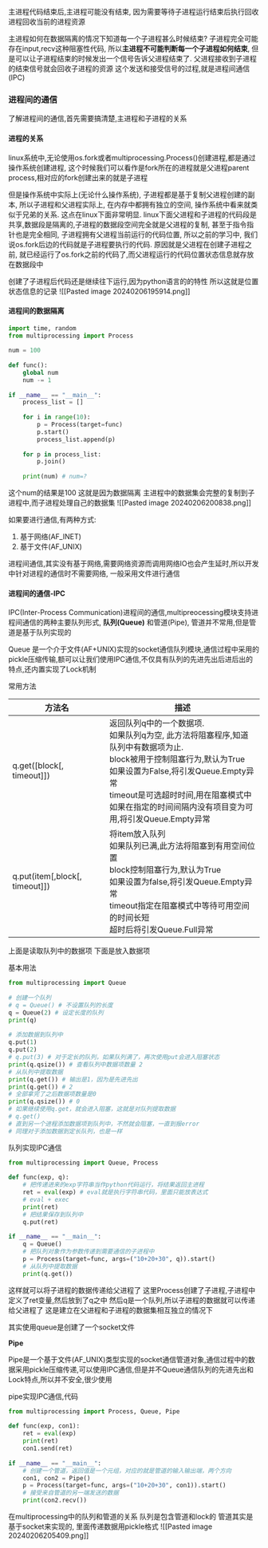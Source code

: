 主进程代码结束后,主进程可能没有结束, 因为需要等待子进程运行结束后执行回收进程回收当前的进程资源

主进程如何在数据隔离的情况下知道每一个子进程甚么时候结束?
子进程完全可能存在input,recv这种阻塞性代码, 所以**主进程不可能判断每一个子进程如何结束**, 但是可以让子进程结束的时候发出一个信号告诉父进程结束了. 父进程接收到子进程的结束信号就会回收子进程的资源
这个发送和接受信号的过程,就是进程间通信(IPC)

### 进程间的通信

了解进程间的通信,首先需要搞清楚,主进程和子进程的关系

#### 进程的关系

linux系统中,无论使用os.fork或者multiprocessing.Process()创建进程,都是通过操作系统创建进程, 这个时候我们可以看作是fork所在的进程就是父进程parent process,相对应的fork创建出来的就是子进程

但是操作系统中实际上(无论什么操作系统), 子进程都是基于复制父进程创建的副本, 所以子进程和父进程实际上, 在内存中都拥有独立的空间, 操作系统中看来就类似于兄弟的关系. 这点在linux下面非常明显.
linux下面父进程和子进程的代码段是共享,数据段是隔离的,子进程的数据段空间完全就是父进程的复制, 甚至于指令指针也是完全相同, 子进程拥有父进程当前运行的代码位置, 所以之前的学习中, 我们说os.fork后边的代码就是子进程要执行的代码. 原因就是父进程在创建子进程之前, 就已经运行了os.fork之前的代码了,而父进程运行的代码位置状态信息就存放在数据段中

创建了子进程后代码还是继续往下运行,因为python语言的的特性
所以这就是位置状态信息的记录
![[Pasted image 20240206195914.png]]

#### 进程间的数据隔离

```python
import time, random  
from multiprocessing import Process  
  
num = 100  
  
def func():  
    global num  
    num -= 1  
  
if __name__ == "__main__":  
    process_list = []  
  
    for i in range(10):  
        p = Process(target=func)  
        p.start()  
        process_list.append(p)  
  
    for p in process_list:  
        p.join()  
  
    print(num) # num=?
```
这个num的结果是100
这就是因为数据隔离
主进程中的数据集会完整的复制到子进程中,而子进程处理自己的数据集
![[Pasted image 20240206200838.png]]

如果要进行通信,有两种方式:
1. 基于网络(AF_INET)
2. 基于文件(AF_UNIX)

进程间通信,其实没有基于网络,需要网络资源而调用网络IO也会产生延时,所以开发中针对进程的通信时不需要网络, 一般采用文件进行通信

#### 进程间的通信-IPC
IPC(Inter-Process Communication)进程间的通信,multipreocessing模块支持进程间通信的两种主要队列形式, **队列(Queue)** 和管道(Pipe), 管道并不常用,但是管道是基于队列实现的

Queue
是一个介于文件(AF+UNIX)实现的socket通信队列模块,通信过程中采用的pickle压缩传输,额可以让我们使用IPC通信,不仅具有队列的先进先出后进后出的特点,还内置实现了Lock机制

常用方法

| 方法名 | 描述 |
| ---- | ---- |
| q.get([block[, timeout]]) | 返回队列q中的一个数据项.<br>如果队列q为空, 此方法将阻塞程序,知道队列中有数据项为止. <br>block被用于控制阻塞行为,默认为True<br>如果设置为False,将引发Queue.Empty异常<br>timeout是可选超时时间,用在阻塞模式中<br>如果在指定的时间间隔内没有项目变为可用,将引发Queue.Empty异常 |
| q.put(item[,block[, timeout]]) | 将item放入队列<br>如果队列已满,此方法将阻塞到有用空间位置<br>block控制阻塞行为,默认为True<br>如果设置为false,将引发Queue.Empty异常<br>timeout指定在阻塞模式中等待可用空间的时间长短<br>超时后将引发Queue.Full异常 |
上面是读取队列中的数据项
下面是放入数据项

基本用法

```python
from multiprocessing import Queue  
  
# 创建一个队列  
# q = Queue() # 不设置队列的长度  
q = Queue(2) # 设定长度的队列  
print(q)  
  
# 添加数据到队列中  
q.put(1)  
q.put(2)  
# q.put(3) # 对于定长的队列，如果队列满了，再次使用put会进入阻塞状态  
print(q.qsize()) # 查看队列中数据项数量 2  
# 从队列中提取数据  
print(q.get()) # 输出是1，因为是先进先出  
print(q.get()) # 2  
# 全部拿完了之后数据项数量是0  
print(q.qsize()) # 0  
# 如果继续使用q.get，就会进入阻塞，这就是对队列提取数据  
# q.get()   
# 直到另一个进程添加数据项到队列中，不然就会阻塞，一直到报error  
# 同理对于添加数据到定长队列，也是一样
```

队列实现IPC通信

```python
from multiprocessing import Queue, Process  
  
def func(exp, q):  
    # 把传递进来的exp字符串当作python代码运行，将结果返回主进程  
    ret = eval(exp) # eval就是执行字符串代码，里面只能放表达式  
    # eval + exec  
    print(ret)  
    # 把结果保存到队列中  
    q.put(ret)  
  
if __name__ == "__main__":  
    q = Queue()  
    # 把队列对象作为参数传递到需要通信的子进程中  
    p = Process(target=func, args=("10+20+30", q)).start()  
    # 从队列中提取数据  
    print(q.get())
```
这样就可以将子进程的数据传递给父进程了
这里Process创建了子进程,子进程中定义了ret变量,然后放到了q之中
然后q是一个队列,所以子进程的数据就可以传递给父进程了
这是建立在父进程和子进程的数据集相互独立的情况下

其实使用queue是创建了一个socket文件

**Pipe**

Pipe是一个基于文件(AF_UNIX)类型实现的socket通信管道对象,通信过程中的数据采用pickle压缩传递,可以使用IPC通信,但是并不Queue通信队列的先进先出和Lock特点,所以并不安全,很少使用

pipe实现IPC通信,代码
```python
from multiprocessing import Process, Queue, Pipe  
  
def func(exp, con1):  
    ret = eval(exp)  
    print(ret)  
    con1.send(ret)  
  
if __name__ == "__main__":  
    # 创建一个管道，返回值是一个元组，对应的就是管道的输入输出端，两个方向  
    con1, con2 = Pipe()  
    p = Process(target=func, args=("10+20+30", con1)).start()  
    # 接受来自管道的另一端发送的数据  
    print(con2.recv())
```
在multiprocessing中的队列和管道的关系
队列是包含管道和lock的
管道其实是基于socket来实现的, 里面传递数据用pickle格式
![[Pasted image 20240206205409.png]]
